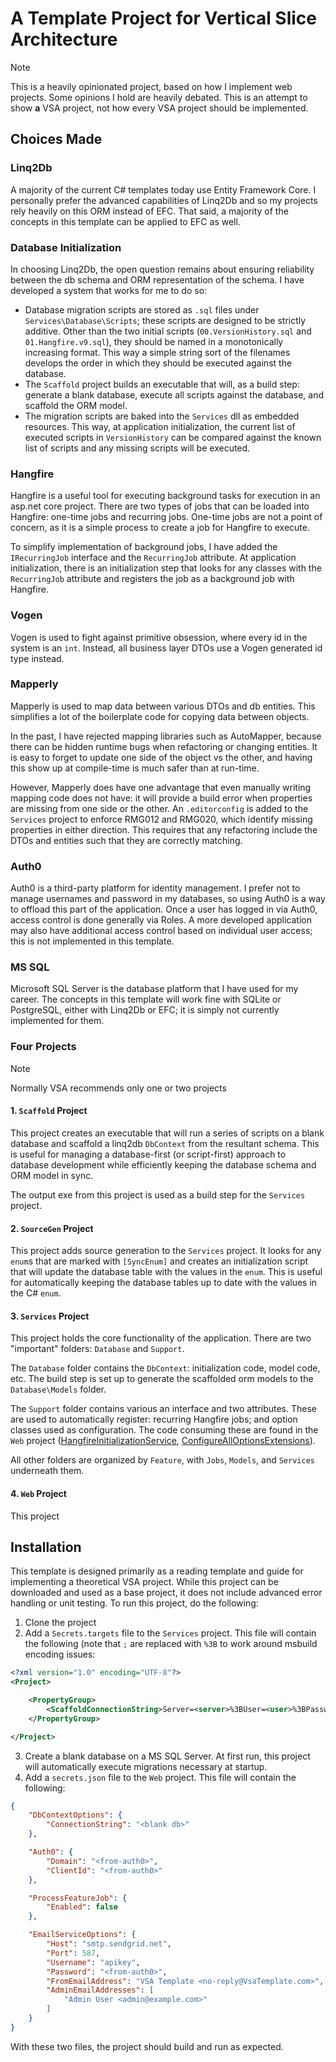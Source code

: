 # A Template Project for Vertical Slice Architecture

> [!NOTE]
> This is a heavily opinionated project, based on how I implement web projects. Some opinions I hold are heavily 
> debated. This is an attempt to show **a** VSA project, not how every VSA project should be implemented.

## Choices Made

### Linq2Db

A majority of the current C# templates today use Entity Framework Core. I personally prefer the advanced capabilities of
Linq2Db and so my projects rely heavily on this ORM instead of EFC. That said, a majority of the concepts in this
template can be applied to EFC as well.

### Database Initialization

In choosing Linq2Db, the open question remains about ensuring reliability between the db schema and ORM representation of
the schema. I have developed a system that works for me to do so:

* Database migration scripts are stored as `.sql` files under `Services\Database\Scripts`; these scripts are designed to be
  strictly additive. Other than the two initial scripts (`00.VersionHistory.sql` and `01.Hangfire.v9.sql`), they should
  be named in a monotonically increasing format. This way a simple string sort of the filenames develops the order in
  which they should be executed against the database.
* The `Scaffold` project builds an executable that will, as a build step: generate a blank database, execute all scripts
  against the database, and scaffold the ORM model.
* The migration scripts are baked into the `Services` dll as embedded resources. This way, at application
  initialization, the current list of executed scripts in `VersionHistory` can be compared against the known list of
  scripts and any missing scripts will be executed.

### Hangfire

Hangfire is a useful tool for executing background tasks for execution in an asp.net core project. There are two types
of jobs that can be loaded into Hangfire: one-time jobs and recurring jobs. One-time jobs are not a point of concern, 
as it is a simple process to create a job for Hangfire to execute.

To simplify implementation of background jobs, I have added the `IRecurringJob` interface and the `RecurringJob`
attribute. At application initialization, there is an initialization step that looks for any classes with the
`RecurringJob` attribute and registers the job as a background job with Hangfire. 

### Vogen

Vogen is used to fight against primitive obsession, where every id in the system is an `int`. Instead, all business layer
DTOs use a Vogen generated id type instead. 

### Mapperly

Mapperly is used to map data between various DTOs and db entities. This simplifies a lot of the boilerplate code for
copying data between objects.

In the past, I have rejected mapping libraries such as AutoMapper, because there can be hidden runtime bugs when
refactoring or changing entities. It is easy to forget to update one side of the object vs the other, and having this
show up at compile-time is much safer than at run-time.

However, Mapperly does have one advantage that even manually writing mapping code does not have: it will provide a build
error when properties are missing from one side or the other. An `.editorconfig` is added to the `Services` project to
enforce RMG012 and RMG020, which identify missing properties in either direction. This requires that any refactoring
include the DTOs and entities such that they are correctly matching.

### Auth0

Auth0 is a third-party platform for identity management. I prefer not to manage usernames and password in my databases, so
using Auth0 is a way to offload this part of the application. Once a user has logged in via Auth0, access control is done 
generally via Roles. A more developed application may also have additional access control based on individual user access;
this is not implemented in this template.

### MS SQL

Microsoft SQL Server is the database platform that I have used for my career. The concepts in this template will work fine 
with SQLite or PostgreSQL, either with Linq2Db or EFC; it is simply not currently implemented for them. 

### Four Projects

> [!NOTE]
> Normally VSA recommends only one or two projects

#### 1. `Scaffold` Project 

This project creates an executable that will run a series of scripts on a blank database and scaffold a linq2db
`DbContext` from the resultant schema. This is useful for managing a database-first (or script-first) approach to
database development while efficiently keeping the database schema and ORM model in sync.

The output exe from this project is used as a build step for the `Services` project.

#### 2. `SourceGen` Project

This project adds source generation to the `Services` project. It looks for any `enum`s that are marked with
`[SyncEnum]` and creates an initialization script that will update the database table with the values in the `enum`.
This is useful for automatically keeping the database tables up to date with the values in the C# `enum`.

#### 3. `Services` Project

This project holds the core functionality of the application. There are two "important" folders: `Database` and `Support`.

The `Database` folder contains the `DbContext`: initialization code, model code, etc. The build step is set up to 
generate the scaffolded orm models to the `Database\Models` folder.

The `Support` folder contains various an interface and two attributes. These are used to automatically register:
recurring Hangfire jobs; and option classes used as configuration. The code consuming these are found in the `Web`
project ([HangfireInitializationService](HangfireInitializationService.cs),
[ConfigureAllOptionsExtensions](ConfigureAllOptionsExtensions.cs)).

All other folders are organized by `Feature`, with `Jobs`, `Models`, and `Services` underneath them. 

#### 4. `Web` Project

This project 

## Installation

This template is designed primarily as a reading template and guide for implementing a theoretical VSA project. While
this project can be downloaded and used as a base project, it does not include advanced error handling or unit testing.
To run this project, do the following:

1. Clone the project
2. Add a `Secrets.targets` file to the `Services` project. This file will contain the following (note that `;` are replaced with `%3B`
   to work around msbuild encoding issues:

```xml
<?xml version="1.0" encoding="UTF-8"?>
<Project>

	<PropertyGroup>
		<ScaffoldConnectionString>Server=<server>%3BUser=<user>%3BPassword=<password>%3Bapp=VsaTemplate.scaffold</ScaffoldConnectionString>
	</PropertyGroup>

</Project>
```

3. Create a blank database on a MS SQL Server. At first run, this project will automatically execute migrations necessary at startup.
4. Add a `secrets.json` file to the `Web` project. This file will contain the following:

```json
{
	"DbContextOptions": {
		"ConnectionString": "<blank db>"
	},

	"Auth0": {
		"Domain": "<from-auth0>",
		"ClientId": "<from-auth0>"
	},

	"ProcessFeatureJob": {
		"Enabled": false
	},

	"EmailServiceOptions": {
		"Host": "smtp.sendgrid.net",
		"Port": 587,
		"Username": "apikey",
		"Password": "<from-auth0>",
		"FromEmailAddress": "VSA Template <no-reply@VsaTemplate.com>",
		"AdminEmailAddresses": [
			"Admin User <admin@example.com>"
		]
	}
}
```

With these two files, the project should build and run as expected.
